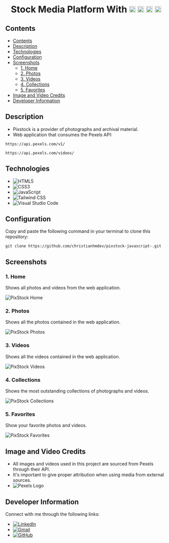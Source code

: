 <div align="center">
  <h1>Stock Media Platform With 
    <img src="https://img.shields.io/badge/-HTML5-orange?logo=html5&logoColor=white" alt="HTML5" height="20"/>
    <img src="https://img.shields.io/badge/-CSS3-blue?logo=css3&logoColor=white" alt="CSS3" height="20"/>
    <img src="https://img.shields.io/badge/-JavaScript-yellow?logo=javascript&logoColor=white" alt="JavaScript" height="20"/>
    <img src="https://img.shields.io/badge/-Tailwind%20CSS-38B2AC?logo=tailwind-css&logoColor=white" alt="Tailwind CSS" height="20"/>
  </h1>
</div>

## Contents 

- [Contents](#contents)
- [Description](#description)
- [Technologies](#technologies)
- [Configuration](#configuration)
- [Screenshots](#screenshots)
  - [1. Home](#1-home)
  - [2. Photos](#2-photos)
  - [3. Videos](#3-videos)
  - [4. Collections](#4-collections)
  - [5. Favorites](#5-favorites)
- [Image and Video Credits](#image-and-video-credits)
- [Developer Information](#developer-information)

## Description 

- Pixstock is a provider of photographs and archival material.
- Web application that consumes the Pexels API:
  
 ```
 https://api.pexels.com/v1/
 ```
 ```
 https://api.pexels.com/videos/
 ```
## Technologies 

- ![HTML5](https://img.shields.io/badge/-HTML5-orange?logo=html5&logoColor=white)
- ![CSS3](https://img.shields.io/badge/-CSS3-blue?logo=css3&logoColor=white)
- ![JavaScript](https://img.shields.io/badge/-JavaScript-yellow?logo=javascript&logoColor=white)
- ![Tailwind CSS](https://img.shields.io/badge/-Tailwind%20CSS-38B2AC?logo=tailwind-css&logoColor=white)
- ![Visual Studio Code](https://img.shields.io/badge/-Visual%20Studio%20Code-007ACC?logo=visual-studio-code&logoColor=white)

## Configuration 

Copy and paste the following command in your terminal to clone this repository:

```
git clone https://github.com/christianhmdev/pixstock-javascript-.git
```

## Screenshots 

### 1. Home 

Shows all photos and videos from the web application.

![PixStock Home](https://res.cloudinary.com/ddmcwbdtl/image/upload/v1702880824/pixstock-home.png)

### 2. Photos 

Shows all the photos contained in the web application.

![PixStock Photos](https://res.cloudinary.com/ddmcwbdtl/image/upload/v1702883249/pixstock-photos.png)

### 3. Videos 

Shows all the videos contained in the web application.

![PixStock Videos](https://res.cloudinary.com/ddmcwbdtl/image/upload/v1702883381/pixstock-videos.png)

### 4. Collections 

Shows the most outstanding collections of photographs and videos.

![PixStock Collections](https://res.cloudinary.com/ddmcwbdtl/image/upload/v1702883421/pixstock-collections.png)

### 5. Favorites 

Show your favorite photos and videos.

![PixStock Favorites](https://res.cloudinary.com/ddmcwbdtl/image/upload/v1702883524/pixstock-favorites.png)

## Image and Video Credits

- All images and videos used in this project are sourced from Pexels through their API.
- It's important to give proper attribution when using media from external sources.
- ![Pexels Logo](https://img.shields.io/badge/-Pexels-05A081?logo=pexels&logoColor=white)

## Developer Information

Connect with me through the following links:

- [![LinkedIn](https://img.shields.io/badge/LinkedIn-blue?logo=linkedin)](https://www.linkedin.com/in/christianhuamandev/)
- [![Gmail](https://img.shields.io/badge/Gmail-red?logo=gmail)](mailto:christianhuamandev@gmail.com)
- [![GitHub](https://img.shields.io/badge/GitHub-black?logo=github)](https://github.com/christianhmdev/)


